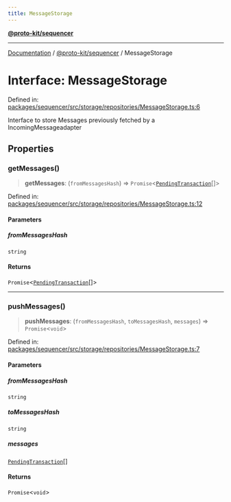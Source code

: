 ```yaml
---
title: MessageStorage
---
```


[**@proto-kit/sequencer**](../README.md)

***

[Documentation](../../../README.md) / [@proto-kit/sequencer](../README.md) / MessageStorage

# Interface: MessageStorage

Defined in: [packages/sequencer/src/storage/repositories/MessageStorage.ts:6](https://github.com/proto-kit/framework/blob/b953c754e500c62f01fbbd6d09adfb2f5577269d/packages/sequencer/src/storage/repositories/MessageStorage.ts#L6)

Interface to store Messages previously fetched by a IncomingMessageadapter

## Properties

### getMessages()

> **getMessages**: (`fromMessagesHash`) => `Promise`\<[`PendingTransaction`](../classes/PendingTransaction.md)[]\>

Defined in: [packages/sequencer/src/storage/repositories/MessageStorage.ts:12](https://github.com/proto-kit/framework/blob/b953c754e500c62f01fbbd6d09adfb2f5577269d/packages/sequencer/src/storage/repositories/MessageStorage.ts#L12)

#### Parameters

##### fromMessagesHash

`string`

#### Returns

`Promise`\<[`PendingTransaction`](../classes/PendingTransaction.md)[]\>

***

### pushMessages()

> **pushMessages**: (`fromMessagesHash`, `toMessagesHash`, `messages`) => `Promise`\<`void`\>

Defined in: [packages/sequencer/src/storage/repositories/MessageStorage.ts:7](https://github.com/proto-kit/framework/blob/b953c754e500c62f01fbbd6d09adfb2f5577269d/packages/sequencer/src/storage/repositories/MessageStorage.ts#L7)

#### Parameters

##### fromMessagesHash

`string`

##### toMessagesHash

`string`

##### messages

[`PendingTransaction`](../classes/PendingTransaction.md)[]

#### Returns

`Promise`\<`void`\>

